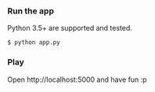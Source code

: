 ### Run the app

Python 3.5+ are supported and tested.

```
$ python app.py
```

### Play

Open http://localhost:5000 and have fun :p
